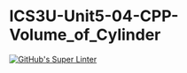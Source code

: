 # ICS3U-Unit5-04-CPP-Volume_of_Cylinder

[![GitHub's Super Linter](https://github.com/Rodas-Nega1/ICS3U-Unit5-04-CPP-Volume_of_Cylinder/workflows/GitHub's%20Super%20Linter/badge.svg)](https://github.com/Rodas-Nega1/ICS3U-Unit5-04-CPP-Volume_of_Cylinder/actions)
